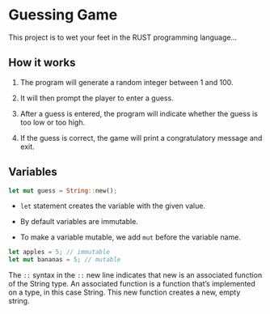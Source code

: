 # Guessing Game

This project is to wet your feet in the RUST programming language...

## How it works

1) The program will generate a random integer between 1 and 100.

2) It will then prompt the player to enter a guess.

3) After a guess is entered, the program will indicate whether the guess is too low or too high.

4) If the guess is correct, the game will print a congratulatory message and exit.

## Variables

```Rust
let mut guess = String::new();
```

- ```let``` statement creates the variable with the given value.

- By default variables are immutable.

- To make a variable mutable, we add ```mut``` before the variable name.

```Rust
let apples = 5; // immutable
let mut bananas = 5; // mutable
```

The ```::``` syntax in the ```::``` new line indicates that new is an associated function of the String type. An associated function is a function that’s implemented on a type, in this case String. This new function creates a new, empty string.
